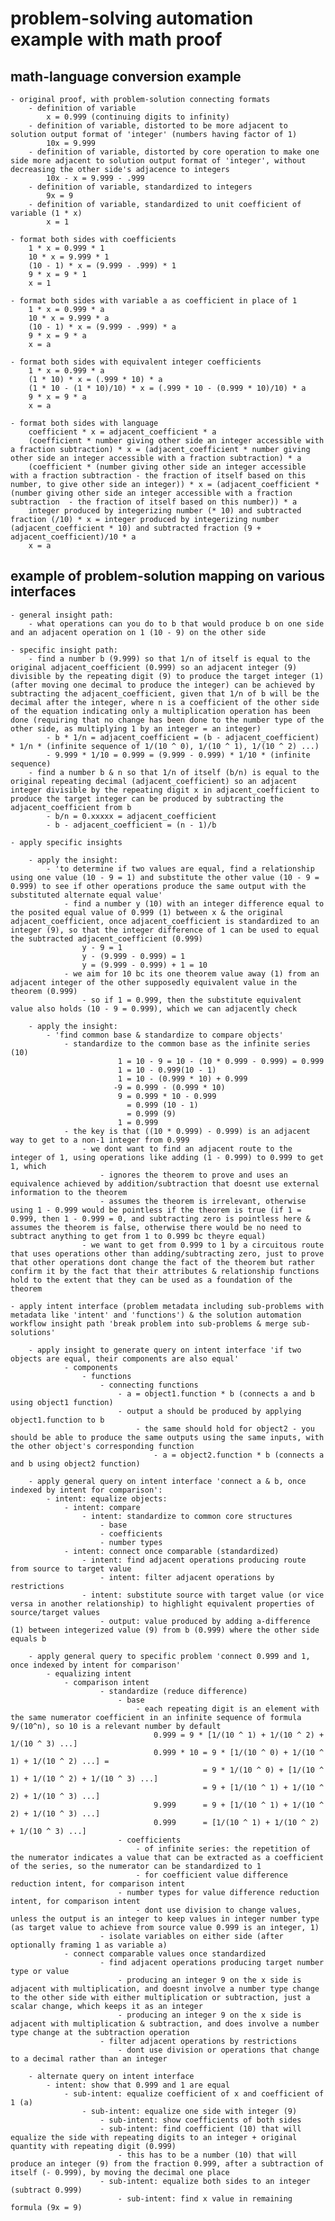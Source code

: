 # problem-solving automation example with math proof 

## math-language conversion example 
	
	- original proof, with problem-solution connecting formats
		- definition of variable
			x = 0.999 (continuing digits to infinity)
		- definition of variable, distorted to be more adjacent to solution output format of 'integer' (numbers having factor of 1)
			10x = 9.999
		- definition of variable, distorted by core operation to make one side more adjacent to solution output format of 'integer', without decreasing the other side's adjacence to integers
			10x - x = 9.999 - .999
		- definition of variable, standardized to integers
			9x = 9
		- definition of variable, standardized to unit coefficient of variable (1 * x)
			x = 1

	- format both sides with coefficients
		1 * x = 0.999 * 1
		10 * x = 9.999 * 1
		(10 - 1) * x = (9.999 - .999) * 1
		9 * x = 9 * 1
		x = 1

	- format both sides with variable a as coefficient in place of 1
		1 * x = 0.999 * a
		10 * x = 9.999 * a
		(10 - 1) * x = (9.999 - .999) * a
		9 * x = 9 * a
		x = a

	- format both sides with equivalent integer coefficients
		1 * x = 0.999 * a
		(1 * 10) * x = (.999 * 10) * a
		(1 * 10 - (1 * 10)/10) * x = (.999 * 10 - (0.999 * 10)/10) * a
		9 * x = 9 * a
		x = a

	- format both sides with language
		coefficient * x = adjacent_coefficient * a
		(coefficient * number giving other side an integer accessible with a fraction subtraction) * x = (adjacent_coefficient * number giving other side an integer accessible with a fraction subtraction) * a
		(coefficient * (number giving other side an integer accessible with a fraction subtraction - the fraction of itself based on this number, to give other side an integer)) * x = (adjacent_coefficient * (number giving other side an integer accessible with a fraction subtraction  - the fraction of itself based on this number)) * a
		integer produced by integerizing number (* 10) and subtracted fraction (/10) * x = integer produced by integerizing number (adjacent_coefficient * 10) and subtracted fraction (9 + adjacent_coefficient)/10 * a
		x = a

## example of problem-solution mapping on various interfaces

	- general insight path: 
		- what operations can you do to b that would produce b on one side and an adjacent operation on 1 (10 - 9) on the other side

	- specific insight path:
		- find a number b (9.999) so that 1/n of itself is equal to the original adjacent_coefficient (0.999) so an adjacent integer (9) divisible by the repeating digit (9) to produce the target integer (1) (after moving one decimal to produce the integer) can be achieved by subtracting the adjacent_coefficient, given that 1/n of b will be the decimal after the integer, where n is a coefficient of the other side of the equation indicating only a multiplication operation has been done (requiring that no change has been done to the number type of the other side, as multiplying 1 by an integer = an integer)
			- b * 1/n = adjacent_coefficient = (b - adjacent_coefficient) * 1/n * (infinite sequence of 1/(10 ^ 0), 1/(10 ^ 1), 1/(10 ^ 2) ...)
			- 9.999 * 1/10 = 0.999 = (9.999 - 0.999) * 1/10 * (infinite sequence)
		- find a number b & n so that 1/n of itself (b/n) is equal to the original repeating decimal (adjacent_coefficient) so an adjacent integer divisible by the repeating digit x in adjacent_coefficient to produce the target integer can be produced by subtracting the adjacent_coefficient from b
			- b/n = 0.xxxxx = adjacent_coefficient
			- b - adjacent_coefficient = (n - 1)/b

	- apply specific insights

		- apply the insight:
			- 'to determine if two values are equal, find a relationship using one value (10 - 9 = 1) and substitute the other value (10 - 9 = 0.999) to see if other operations produce the same output with the substituted alternate equal value'
				- find a number y (10) with an integer difference equal to the posited equal value of 0.999 (1) between x & the original adjacent_coefficient, once adjacent_coefficient is standardized to an integer (9), so that the integer difference of 1 can be used to equal the subtracted adjacent_coefficient (0.999)
					y - 9 = 1
					y - (9.999 - 0.999) = 1
					y = (9.999 - 0.999) + 1 = 10
				- we aim for 10 bc its one theorem value away (1) from an adjacent integer of the other supposedly equivalent value in the theorem (0.999)
					- so if 1 = 0.999, then the substitute equivalent value also holds (10 - 9 = 0.999), which we can adjacently check

		- apply the insight: 
			- 'find common base & standardize to compare objects'
				- standardize to the common base as the infinite series (10)
							1 = 10 - 9 = 10 - (10 * 0.999 - 0.999) = 0.999
					        1 = 10 - 0.999(10 - 1) 
					        1 = 10 - (0.999 * 10) + 0.999
						   -9 = 0.999 - (0.999 * 10)
							9 = 0.999 * 10 - 0.999 
							  = 0.999 (10 - 1)
							  = 0.999 (9)
							1 = 0.999
				- the key is that ((10 * 0.999) - 0.999) is an adjacent way to get to a non-1 integer from 0.999 
					- we dont want to find an adjacent route to the integer of 1, using operations like adding (1 - 0.999) to 0.999 to get 1, which 
						- ignores the theorem to prove and uses an equivalence achieved by addition/subtraction that doesnt use external information to the theorem
						- assumes the theorem is irrelevant, otherwise using 1 - 0.999 would be pointless if the theorem is true (if 1 = 0.999, then 1 - 0.999 = 0, and subtracting zero is pointless here & assumes the theorem is false, otherwise there would be no need to subtract anything to get from 1 to 0.999 bc theyre equal)
					- we want to get from 0.999 to 1 by a circuitous route that uses operations other than adding/subtracting zero, just to prove that other operations dont change the fact of the theorem but rather confirm it by the fact that their attributes & relationship functions hold to the extent that they can be used as a foundation of the theorem

	- apply intent interface (problem metadata including sub-problems with metadata like 'intent' and 'functions') & the solution automation workflow insight path 'break problem into sub-problems & merge sub-solutions'

		- apply insight to generate query on intent interface 'if two objects are equal, their components are also equal'
				- components
					- functions
						- connecting functions
							- a = object1.function * b (connects a and b using object1 function)
							- output a should be produced by applying object1.function to b
								- the same should hold for object2 - you should be able to produce the same outputs using the same inputs, with the other object's corresponding function
									- a = object2.function * b (connects a and b using object2 function)

		- apply general query on intent interface 'connect a & b, once indexed by intent for comparison':
			- intent: equalize objects:
				- intent: compare
					- intent: standardize to common core structures
						- base
						- coefficients
						- number types
				- intent: connect once comparable (standardized)
					- intent: find adjacent operations producing route from source to target value
						- intent: filter adjacent operations by restrictions
					- intent: substitute source with target value (or vice versa in another relationship) to highlight equivalent properties of source/target values
						- output: value produced by adding a-difference (1) between integerized value (9) from b (0.999) where the other side equals b

		- apply general query to specific problem 'connect 0.999 and 1, once indexed by intent for comparison'
			- equalizing intent
				- comparison intent
						- standardize (reduce difference)
							- base
								- each repeating digit is an element with the same numerator coefficient in an infinite sequence of formula 9/(10^n), so 10 is a relevant number by default
									0.999 = 9 * [1/(10 ^ 1) + 1/(10 ^ 2) + 1/(10 ^ 3) ...]
									0.999 * 10 = 9 * [1/(10 ^ 0) + 1/(10 ^ 1) + 1/(10 ^ 2) ...] = 
											   = 9 * 1/(10 ^ 0) + [1/(10 ^ 1) + 1/(10 ^ 2) + 1/(10 ^ 3) ...]
											   = 9 + [1/(10 ^ 1) + 1/(10 ^ 2) + 1/(10 ^ 3) ...]
								    9.999      = 9 + [1/(10 ^ 1) + 1/(10 ^ 2) + 1/(10 ^ 3) ...]
								    0.999      = [1/(10 ^ 1) + 1/(10 ^ 2) + 1/(10 ^ 3) ...]
							- coefficients
								- of infinite series: the repetition of the numerator indicates a value that can be extracted as a coefficient of the series, so the numerator can be standardized to 1
								- for coefficient value difference reduction intent, for comparison intent
							- number types for value difference reduction intent, for comparison intent
								- dont use division to change values, unless the output is an integer to keep values in integer number type (as target value to achieve from source value 0.999 is an integer, 1)
						- isolate variables on either side (after optionally framing 1 as variable a)
				- connect comparable values once standardized
						- find adjacent operations producing target number type or value
							- producing an integer 9 on the x side is adjacent with multiplication, and doesnt involve a number type change to the other side with either multiplication or subtraction, just a scalar change, which keeps it as an integer
							- producing an integer 9 on the x side is adjacent with multiplication & subtraction, and does involve a number type change at the subtraction operation
						- filter adjacent operations by restrictions
							- dont use division or operations that change to a decimal rather than an integer

		- alternate query on intent interface
			- intent: show that 0.999 and 1 are equal
				- sub-intent: equalize coefficient of x and coefficient of 1 (a)
					- sub-intent: equalize one side with integer (9)
						- sub-intent: show coefficients of both sides
						- sub-intent: find coefficient (10) that will equalize the side with repeating digits to an integer + original quantity with repeating digit (0.999)
							- this has to be a number (10) that will produce an integer (9) from the fraction 0.999, after a subtraction of itself (- 0.999), by moving the decimal one place
						- sub-intent: equalize both sides to an integer (subtract 0.999)
							- sub-intent: find x value in remaining formula (9x = 9)
